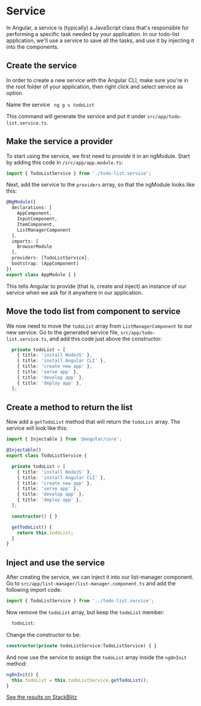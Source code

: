 # Service

In Angular, a service is (typically) a JavaScript class that's responsible for performing a specific task needed by your application. In our todo-list application, we'll use a service to save all the tasks, and use it by injecting it into the components.

## Create the service

In order to create a new service with the Angular CLI, make sure you're in the root folder of your application, then right click and select service as option.

Name the service ``` ng g s todoList```

This command will generate the service and put it under `src/app/todo-list.service.ts`.

## Make the service a provider

To start using the service, we first need to *provide* it in an ngModule. Start by adding this code in `/src/app/app.module.ts`:

```ts
import { TodoListService } from './todo-list.service';
```

Next, add the service to the `providers` array, so that the ngModule looks like this:

```ts
@NgModule({
  declarations: [
    AppComponent,
    InputComponent,
    ItemComponent,
    ListManagerComponent
  ],
  imports: [
    BrowserModule
  ],
  providers: [TodoListService],
  bootstrap: [AppComponent]
})
export class AppModule { }
```

This tells Angular to provide (that is, create and inject) an instance of our service when we ask for it anywhere in our application.

## Move the todo list from component to service

We now need to move the `todoList` array from `ListManagerComponent` to our new service. Go to the generated service file, `src/app/todo-list.service.ts`, and add this code just above the constructor:

```ts
  private todoList = [
    { title: 'install NodeJS' },
    { title: 'install Angular CLI' },
    { title: 'create new app' },
    { title: 'serve app' },
    { title: 'develop app' },
    { title: 'deploy app' },
  ];
```

## Create a method to return the list

Now add a `getTodoList` method that will return the `todoList` array. The service will look like this:

```ts
import { Injectable } from '@angular/core';

@Injectable()
export class TodoListService {

  private todoList = [
    { title: 'install NodeJS' },
    { title: 'install Angular CLI' },
    { title: 'create new app' },
    { title: 'serve app' },
    { title: 'develop app' },
    { title: 'deploy app' },
  ];

  constructor() { }

  getTodoList() {
    return this.todoList;
  }
}
```

## Inject and use the service

After creating the service, we can inject it into our list-manager component. Go to `src/app/list-manager/list-manager.component.ts` and add the following import code:

```ts
import { TodoListService } from '../todo-list.service';
```

Now remove the `todoList` array, but keep the `todoList` member:

```ts
  todoList;
```

Change the constructor to be:

```ts
constructor(private todoListService:TodoListService) { }
```

And now use the service to assign the `todoList` array inside the `ngOnInit` method:

```ts
ngOnInit() {
  this.todoList = this.todoListService.getTodoList();
}
```

[See the results on StackBlitz](https://stackblitz.com/github/angularbootcamp/todo-list-tutorial-steps/tree/step-14_Service)

